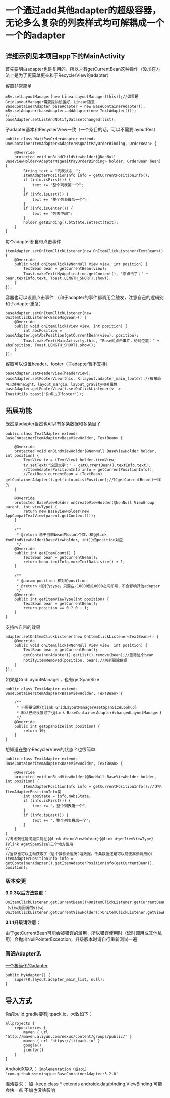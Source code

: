 # 一个通过add其他adapter的超级容器，无论多么复杂的列表样式均可解耦成一个一个的adapter

## 详细示例见本项目app下的MainActivity

首先要明白adapter也是复用的，所以才有getCurrentBean这种操作（没加在方法上是为了更简单更亲和于RecyclerView的adapter）

容器非常简单
```
mRv.setLayoutManager(new LinearLayoutManager(this));//如果是GridLayoutManager需要提前设置好，Linear随意
BaseContainerAdapter baseAdapter = new BaseContainerAdapter();
mRv.setAdapter(baseAdapter.addAdapter(new TextAdapter()));
//...
baseAdapter.setListAndNotifyDataSetChanged(list);
```
子adapter基本和RecyclerView一致（一个条目的话，可以不需要layoutRes）
```
public class WaitPayOrderAdapter extends OneContainerItemAdapter<AdapterMsgWaitPayOrderBinding, OrderBean> {

    @Override
    protected void onBindChildViewHolder(@NonNull BaseViewHolder<AdapterMsgWaitPayOrderBinding> holder, OrderBean bean) {
        String text = "列表状态：";
        ItemAdapterPositionInfo info = getCurrentPositionInfo();
        if (info.isFirst()) {
            text += "整个列表第一个";
        }
        if (info.isLast()) {
            text += "整个列表最后一个";
        }
        if (info.isCenter()) {
            text += "列表中间";
        }
        holder.getBinding().btState.setText(text);
    }
}
```
每个adapter都自带点击事件
```
itemAdapter.setOnItemClickListener(new OnItemClickListener<TextBean>() {
    @Override
    public void onItemClick(@NonNull View view, int position) {
        TextBean bean = getCurrentBean(view);
        Toast.makeText(MyApplication.getContext(), "您点击了：" + bean.textInfo.text, Toast.LENGTH_SHORT).show();
    }
});
```
容器也可以设置点击事件
（和子adapter的事件都调用会触发，注意自己的逻辑别和子adapter重复）
```
baseAdapter.setOnItemClickListener(new OnItemClickListener<BaseMsgBean>() {
    @Override
    public void onItemClick(View view, int position) {
        int absPosition = baseAdapter.getAbsPosition(getCurrentBean(view), position);
        Toast.makeText(MainActivity.this, "Base的点击事件，绝对位置：" + absPosition, Toast.LENGTH_SHORT).show();
    }
});
```
容器可以设置header、footer（子adapter暂不支持）
```
baseAdapter.setHeaderView(headerView);
baseAdapter.setFooterView(this, R.layout.adapter_main_footer);//根布局可以使用height、layout_margin、layout_gravity相关属性
baseAdapter.getFooterView().setOnClickListener(v -> ToastUtils.toast("你点击了footer"));
```
## 拓展功能
既然是adapter当然也可以有多条数据和多条目了
```
public class TextAdapter extends BaseContainerItemAdapter<BaseViewHolder, TextBean> {

    @Override
    protected void onBindViewHolder(@NonNull BaseViewHolder holder, int position) {
        TextView tv = (TextView) holder.itemView;
        tv.setText("这是文字：" + getCurrentBean().textInfo.text);
        //ItemAdapterPositionInfo info = getCurrentPositionInfo();
        //TextBean currentBean = (TextBean) getContainerAdapter().get(info.mListPosition);//和getCurrentBean()一样的
    }

    @Override
    protected BaseViewHolder onCreateViewHolder(@NonNull ViewGroup parent, int viewType) {
        return new BaseViewHolder(new AppCompatTextView(parent.getContext()));
    }

    /**
     * @return 基于当前bean的count个数，和{@link #onBindViewHolder(BaseViewHolder, int)}的position对应
     */
    @Override
    public int getItemCount() {
        TextBean bean = getCurrentBean();
        return bean.textInfo.moreTextData.size() + 1;
    }

    /**
     * @param position 相对的position
     * @return 相对的type，只要在-10000到10000之间即可，不会影响其他adapter
     */
    @Override
    public int getItemViewType(int position) {
        TextBean bean = getCurrentBean();
        return position == 0 ? 0 : 1;
    }
}
```
支持rv自带的效果
```
adapter.setOnItemClickListener(new OnItemClickListener<TextBean>() {
    @Override
    public void onItemClick(@NonNull View view, int position) {
        TextBean bean = getCurrentBean();
        getContainerAdapter().getList().remove(bean);//删除这个bean
        notifyItemRemoved(position, bean);//刷新删除数据
    }
});
```
如果是GridLayoutManager，也有getSpanSize
```
public class TextAdapter extends BaseContainerItemAdapter<BaseViewHolder, TextBean> {

    /**
     * 不需要设置{@link GridLayoutManager#setSpanSizeLookup}
     * 默认已经设置过了{@link BaseContainerAdapter#changedLayoutManager}
     */
    @Override
    public int getSpanSize(int position) {
        return 10;
    }
}
```
想知道在整个RecyclerView的状态？也很简单
```
public class TextAdapter extends BaseContainerItemAdapter<BaseViewHolder, TextBean> {

    @Override
    protected void onBindViewHolder(@NonNull BaseViewHolder holder, int position) {
        ItemAdapterPositionInfo info = getCurrentPositionInfo();//详见ItemAdapterPositionInfo类
        int absState = info.mAbsState;
        if (info.isFirst()) {
            text += "，整个列表第一个";
        }
        if (info.isLast()) {
            text += "，整个列表最后一个";
        }
    }
}
//考虑到性能问题只能在{@link #bindViewHolder}{@link #getItemViewType}{@link #getSpanSize}三个地方使用
//
//当然也可以主动获取了（这个操作会遍历2遍数据，千条数据还是可以随便高频调用的）
ItemAdapterPositionInfo info = getContainerAdapter().getItemAdapterPositionInfo(getCurrentBean(), position);
```

### 版本变更
**3.0.3以后方法变更：**
```
OnItemClickListener.getCurrentBean()>OnItemClickListener.getCurrentBean(view)（view为回调的view）
OnItemClickListener.getCurrentViewHolder()>OnItemClickListener.getViewHolder(view)
```
**3.1.1升级请注意：**

由于getCurrentBean可能会被错误的滥用，所以错误使用时（延时调用或其他乱用）会抛出NullPointerException，升级版本时请自行重新测试一遍

### 普通Adapter见
 [一个极简化的adapter](https://github.com/weimingjue/BaseAdapter)
```
public MyAdapter() {
    super(R.layout.adapter_main_list, null);
}
```

## 导入方式
你的build.gradle要有jitpack.io，大致如下：
```
allprojects {
    repositories {
        maven { url 'http://maven.aliyun.com/nexus/content/groups/public/' }
        maven { url 'https://jitpack.io' }
        google()
        jcenter()
    }
}
```
AndroidX导入：
`implementation（或api） 'com.github.weimingjue:BaseContainerAdapter:3.2.0'`

混淆要求：
加 -keep class * extends androidx.databinding.ViewBinding 可能会快一点
不加也没啥影响